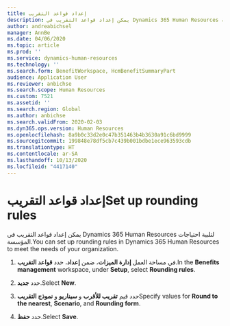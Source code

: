 ```yaml
---
title: إعداد قواعد التقريب
description: يمكن إعداد قواعد التقريب في Dynamics 365 Human Resources لتلبية احتياجات المؤسسة.
author: andreabichsel
manager: AnnBe
ms.date: 04/06/2020
ms.topic: article
ms.prod: ''
ms.service: dynamics-human-resources
ms.technology: ''
ms.search.form: BenefitWorkspace, HcmBenefitSummaryPart
audience: Application User
ms.reviewer: anbichse
ms.search.scope: Human Resources
ms.custom: 7521
ms.assetid: ''
ms.search.region: Global
ms.author: anbichse
ms.search.validFrom: 2020-02-03
ms.dyn365.ops.version: Human Resources
ms.openlocfilehash: 8a9b0c33d2e0c47b351463b4b3630a91c6bd9999
ms.sourcegitcommit: 199848e78df5cb7c439b001bdbe1ece963593cdb
ms.translationtype: HT
ms.contentlocale: ar-SA
ms.lasthandoff: 10/13/2020
ms.locfileid: "4417140"
---
```

# <a name="set-up-rounding-rules"></a><span data-ttu-id="4ccf0-103">إعداد قواعد التقريب</span><span class="sxs-lookup"><span data-stu-id="4ccf0-103">Set up rounding rules</span></span>

<span data-ttu-id="4ccf0-104">يمكن إعداد قواعد التقريب في Dynamics 365 Human Resources لتلبية احتياجات المؤسسة.</span><span class="sxs-lookup"><span data-stu-id="4ccf0-104">You can set up rounding rules in Dynamics 365 Human Resources to meet the needs of your organization.</span></span>

1. <span data-ttu-id="4ccf0-105">في مساحة العمل **إدارة الميزات**، ضمن **إعداد**، حدد **قواعد التقريب**.</span><span class="sxs-lookup"><span data-stu-id="4ccf0-105">In the **Benefits management** workspace, under **Setup**, select **Rounding rules**.</span></span>

2. <span data-ttu-id="4ccf0-106">حدد **جديد**.</span><span class="sxs-lookup"><span data-stu-id="4ccf0-106">Select **New**.</span></span>

3. <span data-ttu-id="4ccf0-107">حدد قيم **تقريب للأقرب** و **سيناريو** و **نموذج التقريب**</span><span class="sxs-lookup"><span data-stu-id="4ccf0-107">Specify values for **Round to the nearest**, **Scenario**, and **Rounding form**.</span></span>

4. <span data-ttu-id="4ccf0-108">حدد **حفظ**.</span><span class="sxs-lookup"><span data-stu-id="4ccf0-108">Select **Save**.</span></span> 
